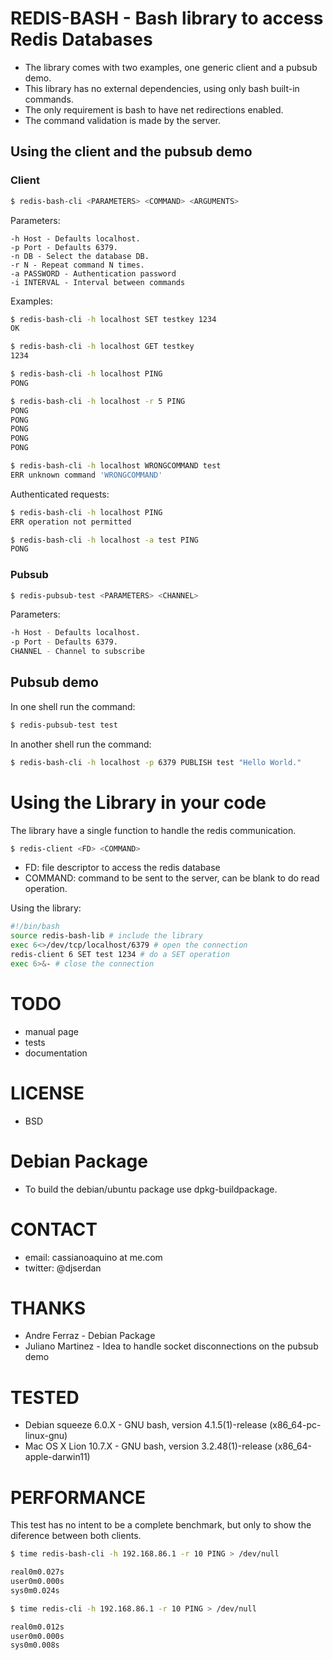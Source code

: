 # REDIS-BASH - Bash library to access Redis Databases
* The library comes with two examples, one generic client and a pubsub demo.
* This library has no external dependencies, using only bash built-in commands.
* The only requirement is bash to have net redirections enabled.
* The command validation is made by the server.

## Using the client and the pubsub demo

### Client
```bash
$ redis-bash-cli <PARAMETERS> <COMMAND> <ARGUMENTS>
```

Parameters:

```
-h Host - Defaults localhost.
-p Port - Defaults 6379.
-n DB - Select the database DB.
-r N - Repeat command N times.
-a PASSWORD - Authentication password
-i INTERVAL - Interval between commands
```
	
Examples:

```bash
$ redis-bash-cli -h localhost SET testkey 1234
OK

$ redis-bash-cli -h localhost GET testkey
1234

$ redis-bash-cli -h localhost PING
PONG

$ redis-bash-cli -h localhost -r 5 PING
PONG
PONG
PONG
PONG
PONG

$ redis-bash-cli -h localhost WRONGCOMMAND test
ERR unknown command 'WRONGCOMMAND'
```

Authenticated requests:

```bash
$ redis-bash-cli -h localhost PING
ERR operation not permitted

$ redis-bash-cli -h localhost -a test PING
PONG
```

### Pubsub

```bash
$ redis-pubsub-test <PARAMETERS> <CHANNEL>
```
	
Parameters:

```bash
-h Host - Defaults localhost.
-p Port - Defaults 6379.
CHANNEL - Channel to subscribe
```
		
## Pubsub demo
In one shell run the command:

```bash
$ redis-pubsub-test test
```

In another shell run the command:

```bash
$ redis-bash-cli -h localhost -p 6379 PUBLISH test "Hello World."
```
	
# Using the Library in your code
The library have a single function to handle the redis communication.

```bash
$ redis-client <FD> <COMMAND>
```

* FD: file descriptor to access the redis database
* COMMAND: command to be sent to the server, can be blank to do read operation.

Using the library:

```bash
#!/bin/bash
source redis-bash-lib # include the library
exec 6<>/dev/tcp/localhost/6379 # open the connection
redis-client 6 SET test 1234 # do a SET operation
exec 6>&- # close the connection
```

# TODO
* manual page
* tests
* documentation

# LICENSE
* BSD

# Debian Package
* To build the debian/ubuntu package use dpkg-buildpackage.

# CONTACT
* email: cassianoaquino at me.com
* twitter: @djserdan

# THANKS
* Andre Ferraz - Debian Package
* Juliano Martinez - Idea to handle socket disconnections on the pubsub demo

# TESTED
* Debian squeeze 6.0.X - GNU bash, version 4.1.5(1)-release (x86_64-pc-linux-gnu) 
* Mac OS X Lion 10.7.X - GNU bash, version 3.2.48(1)-release (x86_64-apple-darwin11)

# PERFORMANCE

This test has no intent to be a complete benchmark, but only to show the diference between both clients.


```bash
$ time redis-bash-cli -h 192.168.86.1 -r 10 PING > /dev/null

real0m0.027s
user0m0.000s
sys0m0.024s

$ time redis-cli -h 192.168.86.1 -r 10 PING > /dev/null

real0m0.012s
user0m0.000s
sys0m0.008s
```
